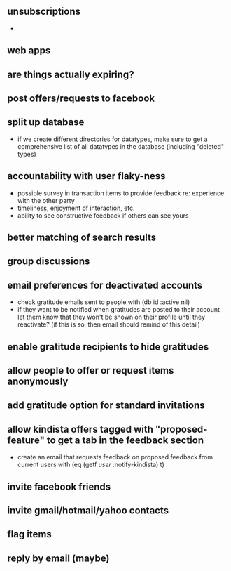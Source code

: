## unsubscriptions
  - 
## web apps
## are things actually expiring?
## post offers/requests to facebook
## split up database
  - if we create different directories for datatypes, make sure to get a comprehensive list of all datatypes in the database (including "deleted" types)
## accountability with user flaky-ness
  - possible survey in transaction items to provide feedback re: experience
    with the other party
  - timeliness, enjoyment of interaction, etc.
  - ability to see constructive feedback if others can see yours
## better matching of search results
## group discussions
## email preferences for deactivated accounts
  - check gratitude emails sent to people with (db id :active nil)
  - if they want to be notified when gratitudes are posted to their account
    let them know that they won't be shown on their profile until they
    reactivate? (if this is so, then email should remind of this detail)
## enable gratitude recipients to hide gratitudes
## allow people to offer or request items anonymously
## add gratitude option for standard invitations
## allow kindista offers tagged with "proposed-feature" to get a tab in the feedback section
  - create an email that requests feedback on proposed feedback from current users with (eq (getf *user* :notify-kindista) t)
## invite facebook friends
## invite gmail/hotmail/yahoo contacts
## flag items
## reply by email (maybe)
